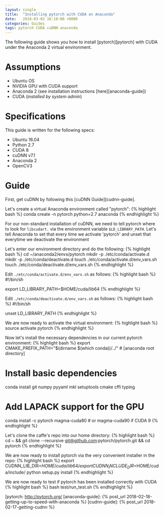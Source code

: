 ```yaml
---
layout: single
title:  "Installing pytorch with CUDA on Anaconda"
date:   2018-03-02 16:10:00 +0800
categories: Guides
tags: pytorch CUDA cuDNN anaconda
---
```

The following guide shows you how to install [pytorch][pytorch] with CUDA
under the Anaconda 2 virtual environment.

# Assumptions
* Ubuntu OS
* NVIDIA GPU with CUDA support
* Anaconda 2 (see installation instructions [here][anaconda-guide])
* CUDA (*installed by system admin*)

# Specifications
This guide is written for the following specs:
* Ubuntu 16.04
* Python 2.7
* CUDA 8
* cuDNN v7.1
* Anaconda 2
* OpenCV3

# Guide
First, get cuDNN by following this [cuDNN Guide][cudnn-guide].

Let's create a virtual Anaconda environment called "pytorch":
{% highlight bash %}
conda create -n pytorch python=2.7 anaconda
{% endhighlight %}

For our non-standard installation of cuDNN, we need to tell pytorch where to
look for `libcudart.` via the environment variable `$LD_LIBRARY_PATH`. Let's
tell Anaconda to set that every time we activate 'pytorch' and unset that
everytime we deactivate the environment

Let's enter our environment directory and do the following:
{% highlight bash %}
cd ~/anaconda2/envs/pytorch
mkdir -p ./etc/conda/activate.d
mkdir -p ./etc/conda/deactivate.d
touch ./etc/conda/activate.d/env_vars.sh
touch ./etc/conda/deactivate.d/env_vars.sh
{% endhighlight %}

Edit `./etc/conda/activate.d/env_vars.sh` as follows:
{% highlight bash %}
#!/bin/sh

export LD_LIBRARY_PATH=$HOME/cuda/lib64
{% endhighlight %}

Edit `./etc/conda/deactivate.d/env_vars.sh` as follows:
{% highlight bash %}
#!/bin/sh

unset LD_LIBRARY_PATH
{% endhighlight %}

We are now ready to activate the virtual environment:
{% highlight bash %}
source activate pytorch
{% endhighlight %}

Now let's install the necessary dependencies in our current pytorch environment:
{% highlight bash %}
export CMAKE_PREFIX_PATH="$(dirname $(which conda))/../" # [anaconda root directory]

# Install basic dependencies
conda install git numpy pyyaml mkl setuptools cmake cffi typing

# Add LAPACK support for the GPU
conda install -c pytorch magma-cuda80 # or magma-cuda90 if CUDA 9
{% endhighlight %}

Let's clone the caffe's repo into our home directory:
{% highlight bash %}
cd ~ && git clone --recursive git@github.com:pytorch/pytorch.git && cd pytorch
{% endhighlight %}

We are now ready to install pytorch via the very convenient installer in the
repo:
{% highlight bash %}
export CUDNN_LIB_DIR=$HOME/cuda/lib64/
export CUDNN_INCLUDE_DIR=$HOME/cuda/include/
python setup.py install
{% endhighlight %}

We are now ready to test if pytorch has been installed correctly with CUDA
{% highlight bash %}
bash test/run_test.sh
{% endhighlight %}

[pytorch: http://pytorch.org/
[anaconda-guide]: {% post_url 2018-02-18-getting-up-to-speed-with-anaconda %}
[cudnn-guide]: {% post_url 2018-02-17-getting-cudnn %}